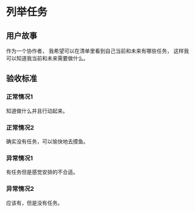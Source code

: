 # 列举任务

## 用户故事

作为一个协作者，
我希望可以在清单里看到自己当前和未来有哪些任务，
这样我可以知道我当前和未来需要做什么。

## 验收标准

### 正常情况1

知道做什么并且行动起来。

### 正常情况2

确实没有任务，可以愉快地去摸鱼。

### 异常情况1

有任务但是感觉安排的不合适。

### 异常情况2

应该有，但是没有任务。


